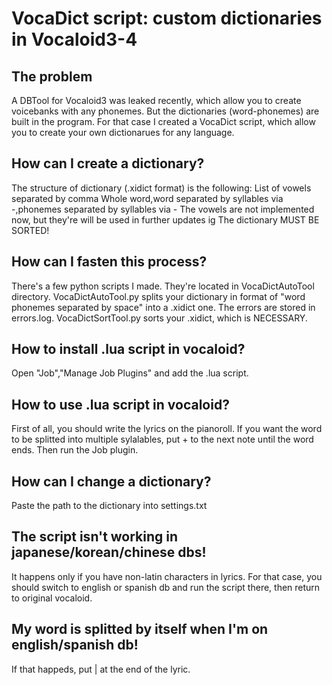 # VocaDict script: custom dictionaries in Vocaloid3-4
## The problem
A DBTool for Vocaloid3 was leaked recently, which allow you to create voicebanks with any phonemes. But the dictionaries (word-phonemes) are built in the program.
For that case I created a VocaDict script, which allow you to create your own dictionarues for any language.
## How can I create a dictionary?
The structure of dictionary (.xidict format) is the following:
List of vowels separated by comma
Whole word,word separated by syllables via -,phonemes separated by syllables via -
The vowels are not implemented now, but they're will be used in further updates ig
The dictionary MUST BE SORTED!
## How can I fasten this process?
There's a few python scripts I made. They're located in VocaDictAutoTool directory.
VocaDictAutoTool.py splits your dictionary in format of "word <tab> phonemes separated by space" into a .xidict one. The errors are stored in errors.log.
VocaDictSortTool.py sorts your .xidict, which is NECESSARY.
## How to install .lua script in vocaloid?
Open "Job","Manage Job Plugins" and add the .lua script.
## How to use .lua script in vocaloid?
First of all, you should write the lyrics on the pianoroll. If you want the word to be splitted into multiple sylalables, put + to the next note until the word ends. Then run the Job plugin.
## How can I change a dictionary?
Paste the path to the dictionary into settings.txt
## The script isn't working in japanese/korean/chinese dbs!
It happens only if you have non-latin characters in lyrics. For that case, you should switch to english or spanish db and run the script there, then return to original vocaloid.
## My word is splitted by itself when I'm on english/spanish db!
If that happeds, put | at the end of the lyric.
